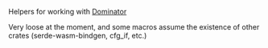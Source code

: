 Helpers for working with [Dominator](https://github.com/Pauan/rust-dominator)

Very loose at the moment, and some macros assume the existence of other crates (serde-wasm-bindgen, cfg_if, etc.)
